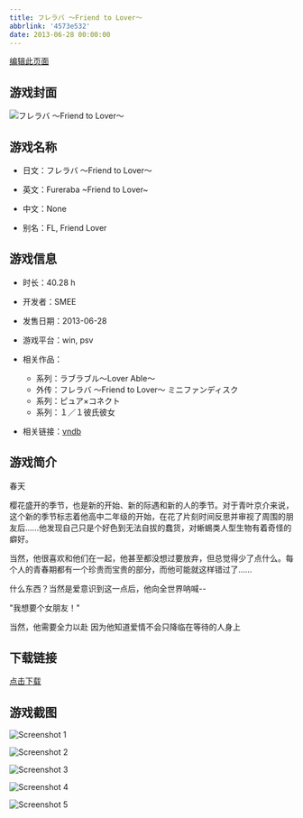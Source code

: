 ```yaml
---
title: フレラバ ～Friend to Lover～
abbrlink: '4573e532'
date: 2013-06-28 00:00:00
---
```

[编辑此页面](https://github.com/ACG-3/ADV3-source/blob/main/source/_posts/%E3%83%95%E3%83%AC%E3%83%A9%E3%83%90%20%EF%BD%9EFriend%20to%20Lover%EF%BD%9E.md)

## 游戏封面

![フレラバ ～Friend to Lover～](https://pan.timero.xyz/d/onedrive/img_lib_001/%E3%83%95%E3%83%AC%E3%83%A9%E3%83%90%20%EF%BD%9EFriend%20to%20Lover%EF%BD%9E_cover.avif)


## 游戏名称

- 日文：フレラバ ～Friend to Lover～
- 英文：Fureraba ~Friend to Lover~
- 中文：None

- 别名：FL, Friend Lover


## 游戏信息

- 时长：40.28 h
- 开发者：SMEE
- 发售日期：2013-06-28
- 游戏平台：win, psv
- 相关作品：
   - 系列：ラブラブル～Lover Able～
   - 外传：フレラバ 〜Friend to Lover〜 ミニファンディスク
   - 系列：ピュア×コネクト
   - 系列：１／１彼氏彼女

- 相关链接：[vndb](https://vndb.org/v11856)


## 游戏简介

春天

樱花盛开的季节，也是新的开始、新的际遇和新的人的季节。对于青叶京介来说，这个新的季节标志着他高中二年级的开始，在花了片刻时间反思并审视了周围的朋友后......他发现自己只是个好色到无法自拔的蠢货，对蜥蜴类人型生物有着奇怪的癖好。

当然，他很喜欢和他们在一起，他甚至都没想过要放弃，但总觉得少了点什么。每个人的青春期都有一个珍贵而宝贵的部分，而他可能就这样错过了......

什么东西？当然是爱意识到这一点后，他向全世界呐喊--

"我想要个女朋友！"

当然，他需要全力以赴 因为他知道爱情不会只降临在等待的人身上




## 下载链接

[点击下载](https://pan.timero.xyz/onedrive/adv_lib_001/%E3%83%95%E3%83%AC%E3%83%A9%E3%83%90%20%EF%BD%9EFriend%20to%20Lover%EF%BD%9E)


## 游戏截图


![Screenshot 1](https://pan.timero.xyz/d/onedrive/img_lib_001/%E3%83%95%E3%83%AC%E3%83%A9%E3%83%90%20%EF%BD%9EFriend%20to%20Lover%EF%BD%9E_Screenshot_1.avif)

![Screenshot 2](https://pan.timero.xyz/d/onedrive/img_lib_001/%E3%83%95%E3%83%AC%E3%83%A9%E3%83%90%20%EF%BD%9EFriend%20to%20Lover%EF%BD%9E_Screenshot_2.avif)

![Screenshot 3](https://pan.timero.xyz/d/onedrive/img_lib_001/%E3%83%95%E3%83%AC%E3%83%A9%E3%83%90%20%EF%BD%9EFriend%20to%20Lover%EF%BD%9E_Screenshot_3.avif)

![Screenshot 4](https://pan.timero.xyz/d/onedrive/img_lib_001/%E3%83%95%E3%83%AC%E3%83%A9%E3%83%90%20%EF%BD%9EFriend%20to%20Lover%EF%BD%9E_Screenshot_4.avif)

![Screenshot 5](https://pan.timero.xyz/d/onedrive/img_lib_001/%E3%83%95%E3%83%AC%E3%83%A9%E3%83%90%20%EF%BD%9EFriend%20to%20Lover%EF%BD%9E_Screenshot_5.avif)

